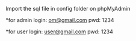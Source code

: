 Import the sql file in config folder on phpMyAdmin

*for admin login:
om@gmail.com
pwd: 1234

*for user login:
user@gmail.com
pwd: 1234   

